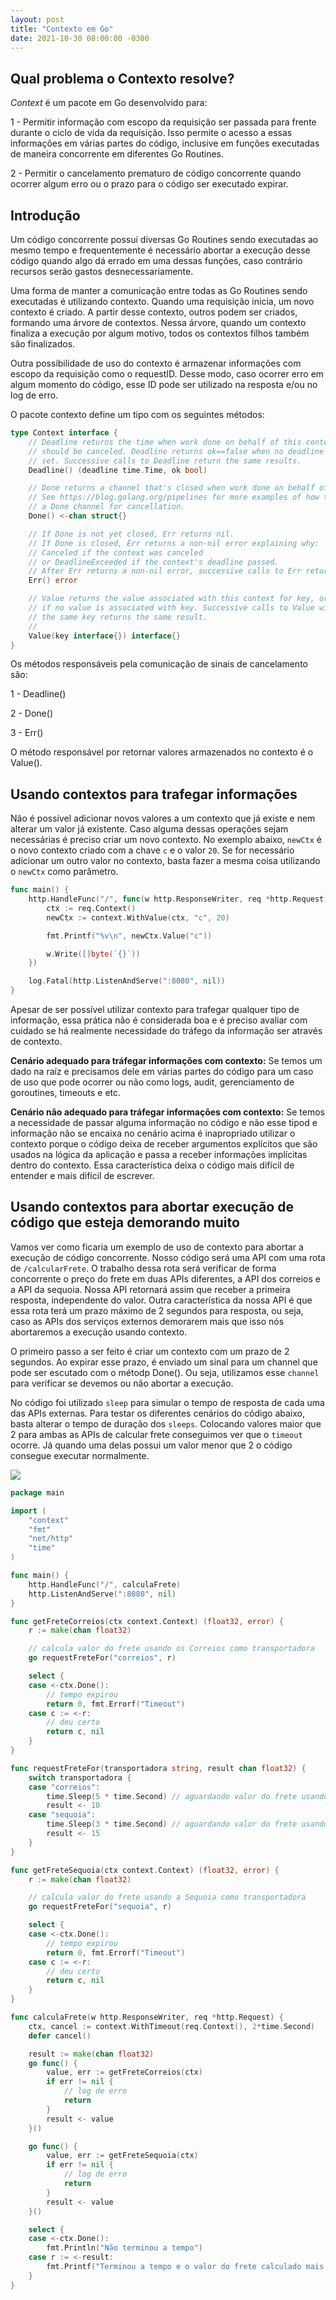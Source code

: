 ```yaml
---
layout: post
title: "Contexto em Go"
date: 2021-10-30 08:00:00 -0300
---
```


## Qual problema o Contexto resolve?

_Context_ é um pacote em Go desenvolvido para:

1 - Permitir informação com escopo da requisição ser passada para frente durante o ciclo de vida da requisição. Isso permite o acesso a essas informações em várias partes do código, inclusive em funções executadas de maneira concorrente em diferentes Go Routines.

2 - Permitir o cancelamento prematuro de código concorrente quando ocorrer algum erro ou o prazo para o código ser executado expirar.

## Introdução

Um código concorrente possui diversas Go Routines sendo executadas ao mesmo tempo e frequentemente é necessário abortar a execução desse código quando algo dá errado em uma dessas funções, caso contrário recursos serão gastos desnecessariamente.

Uma forma de manter a comunicação entre todas as Go Routines sendo executadas é utilizando contexto. Quando uma requisição inicia, um novo contexto é criado. A partir desse contexto, outros podem ser criados, formando uma árvore de contextos. Nessa árvore, quando um contexto finaliza a execução por algum motivo, todos os contextos filhos também são finalizados.

Outra possibilidade de uso do contexto é armazenar informações com escopo da requisição como o requestID. Desse modo, caso ocorrer erro em algum momento do código, esse ID pode ser utilizado na resposta e/ou no log de erro.

O pacote contexto define um tipo com os seguintes métodos:

```go
type Context interface {
	// Deadline returns the time when work done on behalf of this context
	// should be canceled. Deadline returns ok==false when no deadline is
	// set. Successive calls to Deadline return the same results.
	Deadline() (deadline time.Time, ok bool)

	// Done returns a channel that's closed when work done on behalf of this
	// See https://blog.golang.org/pipelines for more examples of how to use
	// a Done channel for cancellation.
	Done() <-chan struct{}

	// If Done is not yet closed, Err returns nil.
	// If Done is closed, Err returns a non-nil error explaining why:
	// Canceled if the context was canceled
	// or DeadlineExceeded if the context's deadline passed.
	// After Err returns a non-nil error, successive calls to Err return the same error.
	Err() error

	// Value returns the value associated with this context for key, or nil
	// if no value is associated with key. Successive calls to Value with
	// the same key returns the same result.
	//
	Value(key interface{}) interface{}
}
```

Os métodos responsáveis pela comunicação de sinais de cancelamento são:

1 - Deadline()

2 - Done()

3 - Err()

O método responsável por retornar valores armazenados no contexto é o Value().

## Usando contextos para trafegar informações

Não é possível adicionar novos valores a um contexto que já existe e nem alterar um valor já existente. Caso alguma dessas operações sejam necessárias é preciso criar um novo contexto. No exemplo abaixo, `newCtx` é o novo contexto criado com a chave `c` e o valor `20`. Se for necessário adicionar um outro valor no contexto, basta fazer a mesma coisa utilizando o `newCtx` como parâmetro.

```go
func main() {
	http.HandleFunc("/", func(w http.ResponseWriter, req *http.Request) {
		ctx := req.Context()
		newCtx := context.WithValue(ctx, "c", 20)

		fmt.Printf("%v\n", newCtx.Value("c"))

		w.Write([]byte(`{}`))
	})

	log.Fatal(http.ListenAndServe(":8080", nil))
}
```

Apesar de ser possível utilizar contexto para trafegar qualquer tipo de informação, essa prática não é considerada boa e é preciso avaliar com cuidado se há realmente necessidade do tráfego da informação ser através de contexto.

**Cenário adequado para tráfegar informações com contexto:** Se temos um dado na raíz e precisamos dele em várias partes do código para um caso de uso que pode ocorrer ou não como logs, audit, gerenciamento de goroutines, timeouts e etc.

**Cenário não adequado para tráfegar informações com contexto:** Se temos a necessidade de passar alguma informação no código e não esse tipod e informação não se encaixa no cenário acima é inapropriado utilizar o contexto porque o código deixa de receber argumentos explícitos que são usados na lógica da aplicação e passa a receber informações implícitas dentro do contexto. Essa característica deixa o código mais difícil de entender e mais difícil de escrever.

## Usando contextos para abortar execução de código que esteja demorando muito

Vamos ver como ficaria um exemplo de uso de contexto para abortar a execução de código concorrente. Nosso código será uma API com uma rota de `/calcularFrete`. O trabalho dessa rota será verificar de forma concorrente o preço do frete em duas APIs diferentes, a API dos correios e a API da sequoia. Nossa API retornará assim que receber a primeira resposta, independente do valor. Outra característica da nossa API é que essa rota terá um prazo máximo de 2 segundos para resposta, ou seja, caso as APIs dos serviços externos demorarem mais que isso nós abortaremos a execução usando contexto.

O primeiro passo a ser feito é criar um contexto com um prazo de 2 segundos. Ao expirar esse prazo, é enviado um sinal para um channel que pode ser escutado com o métodp Done(). Ou seja, utilizamos esse `channel` para verificar se devemos ou não abortar a execução.

No código foi utilizado `sleep` para simular o tempo de resposta de cada uma das APIs externas.
Para testar os diferentes cenários do código abaixo, basta alterar o tempo de duração dos `sleeps`. Colocando valores maior que 2 para ambas as APIs de calcular frete conseguimos ver que o `timeout` ocorre. Já quando uma delas possui um valor menor que 2 o código consegue executar normalmente.

![]({{site.url}}/assets/img/contexto-go/api-calcular-frete.png)

```go
package main

import (
	"context"
	"fmt"
	"net/http"
	"time"
)

func main() {
	http.HandleFunc("/", calculaFrete)
	http.ListenAndServe(":8080", nil)
}

func getFreteCorreios(ctx context.Context) (float32, error) {
	r := make(chan float32)

	// calcula valor do frete usando os Correios como transportadora
	go requestFreteFor("correios", r)

	select {
	case <-ctx.Done():
		// tempo expirou
		return 0, fmt.Errorf("Timeout")
	case c := <-r:
		// deu certo
		return c, nil
	}
}

func requestFreteFor(transportadora string, result chan float32) {
	switch transportadora {
	case "correios":
		time.Sleep(5 * time.Second) // aguardando valor do frete usando os Correios como transportadora
		result <- 10
	case "sequoia":
		time.Sleep(3 * time.Second) // aguardando valor do frete usando os Correios como transportadora
		result <- 15
	}
}

func getFreteSequoia(ctx context.Context) (float32, error) {
	r := make(chan float32)

	// calcula valor do frete usando a Sequoia como transportadora
	go requestFreteFor("sequoia", r)

	select {
	case <-ctx.Done():
		// tempo expirou
		return 0, fmt.Errorf("Timeout")
	case c := <-r:
		// deu certo
		return c, nil
	}
}

func calculaFrete(w http.ResponseWriter, req *http.Request) {
	ctx, cancel := context.WithTimeout(req.Context(), 2*time.Second)
	defer cancel()

	result := make(chan float32)
	go func() {
		value, err := getFreteCorreios(ctx)
		if err != nil {
			// log de erro
			return
		}
		result <- value
	}()

	go func() {
		value, err := getFreteSequoia(ctx)
		if err != nil {
			// log de erro
			return
		}
		result <- value
	}()

	select {
	case <-ctx.Done():
		fmt.Println("Não terminou a tempo")
	case r := <-result:
		fmt.Printf("Terminou a tempo e o valor do frete calculado mais rapido foi: %.2f\n", r)
	}
}
```
